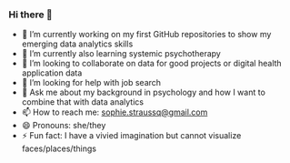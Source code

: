 ### Hi there 👋

- 🔭 I’m currently working on my first GitHub repositories to show my emerging data analytics skills
- 🌱 I’m currently also learning systemic psychotherapy
- 👯 I’m looking to collaborate on data for good projects or digital health application data 
- 🤔 I’m looking for help with job search
- 💬 Ask me about my background in psychology and how I want to combine that with data analytics
- 📫 How to reach me: sophie.straussq@gmail.com
- 😄 Pronouns: she/they
- ⚡ Fun fact: I have a vivied imagination but cannot visualize faces/places/things
